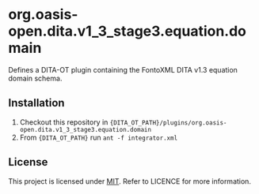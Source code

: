 # org.oasis-open.dita.v1_3_stage3.equation.domain

Defines a DITA-OT plugin containing the FontoXML DITA v1.3 equation domain schema.

## Installation

1. Checkout this repository in ```{DITA_OT_PATH}/plugins/org.oasis-open.dita.v1_3_stage3.equation.domain```
2. From ```{DITA_OT_PATH}``` run ```ant -f integrator.xml```

## License

This project is licensed under [MIT](http://www.opensource.org/licenses/mit-license.php "Read more about the MIT license form"). Refer to LICENCE for more information.
